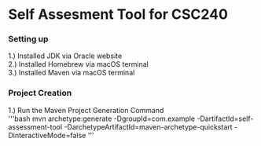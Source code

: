 # Self Assesment Tool for CSC240

### Setting up
1.) Installed JDK via Oracle website<br/> 
2.) Installed Homebrew via macOS terminal<br/> 
3.) Installed Maven via macOS terminal<br/>  

### Project Creation 
1.) Run the Maven Project Generation Command<br/>
'''bash
mvn archetype:generate -DgroupId=com.example -DartifactId=self-assessment-tool -DarchetypeArtifactId=maven-archetype-quickstart -DinteractiveMode=false
'''

